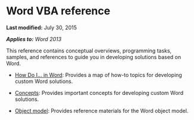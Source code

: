 
# Word VBA reference

 **Last modified:** July 30, 2015

 _**Applies to:** Word 2013_

This reference contains conceptual overviews, programming tasks, samples, and references to guide you in developing solutions based on Word.


-  [How Do I... in Word](93242a67-809e-5e31-d8c4-50430332ab5a.md): Provides a map of how-to topics for developing custom Word solutions.
    
-  [Concepts](235f8709-b17d-a03e-7c78-6a663d037721.md): Provides important concepts for developing custom Word solutions.
    
-  [Object model](be452561-b436-bb9b-6f94-3faa9a74a6fd.md): Provides reference materials for the Word object model.
    
